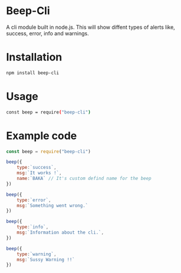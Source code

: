 # Beep-Cli

A cli module built in node.js. This will show diffent types of alerts like, success, error, info and warnings.

# Installation

```sh
npm install beep-cli
```

# Usage

```sh
const beep = require("beep-cli")
```

# Example code

```js
const beep = require("beep-cli")

beep({
    type:`success`,
    msg:`It works !`,
    name:`BAKA` // It's custom defind name for the beep
})

beep({
    type:`error`,
    msg:`Something went wrong.`
})

beep({
    type:`info`,
    msg:`Information about the cli.`,
})

beep({
    type:`warning`,
    msg:`Sussy Warning !!`
})
```
